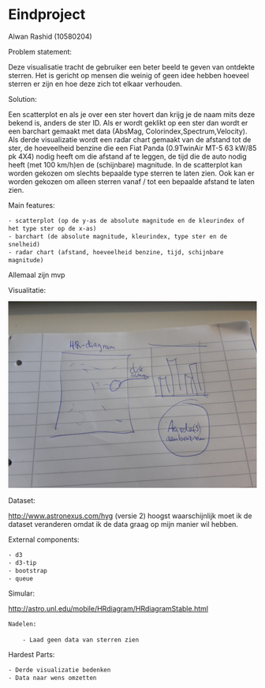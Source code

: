 

# Eindproject

Alwan Rashid (10580204)


Problem statement:

Deze visualisatie tracht de gebruiker een beter beeld te geven van ontdekte sterren. Het is gericht op mensen die weinig of geen idee hebben hoeveel sterren er zijn en hoe deze zich tot elkaar verhouden.

Solution:

Een scatterplot en als je over een ster hovert dan krijg je de naam mits deze bekend is, anders de ster ID. Als er wordt geklikt op een ster dan wordt er een barchart gemaakt met data (AbsMag, Colorindex,Spectrum,Velocity). Als derde visualizatie wordt een radar chart gemaakt van de afstand tot de ster, de hoeveelheid benzine die een Fiat Panda (0.9TwinAir MT-5 63 kW/85 pk 4X4) nodig heeft om die afstand af te leggen, de tijd die de auto nodig heeft (met 100 km/h)en de (schijnbare) magnitude.
In de scatterplot kan worden gekozen om slechts bepaalde type sterren te laten zien. Ook kan er worden gekozen om alleen sterren vanaf / tot een bepaalde afstand te laten zien.

Main features:

	- scatterplot (op de y-as de absolute magnitude en de kleurindex of het type ster op de x-as)
	- barchart (de absolute magnitude, kleurindex, type ster en de snelheid)
	- radar chart (afstand, hoeveelheid benzine, tijd, schijnbare magnitude)

Allemaal zijn mvp

Visualitatie:

![](doc/proposal.jpg)

Dataset:

http://www.astronexus.com/hyg (versie 2)
hoogst waarschijnlijk moet ik de dataset veranderen omdat ik de data graag op mijn manier wil hebben.

External components:

	- d3
	- d3-tip
	- bootstrap
	- queue

Simular:

http://astro.unl.edu/mobile/HRdiagram/HRdiagramStable.html

	Nadelen:

		- Laad geen data van sterren zien


Hardest Parts:

	- Derde visualizatie bedenken
	- Data naar wens omzetten